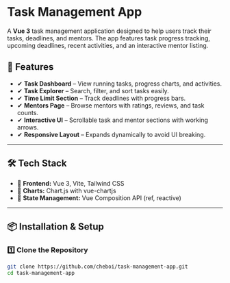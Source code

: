 # Task Management App  

A **Vue 3** task management application designed to help users track their tasks, deadlines, and mentors. The app features task progress tracking, upcoming deadlines, recent activities, and an interactive mentor listing.

## 🚀 Features  
- ✔ **Task Dashboard** – View running tasks, progress charts, and activities.  
- ✔ **Task Explorer** – Search, filter, and sort tasks easily.  
- ✔ **Time Limit Section** – Track deadlines with progress bars.  
- ✔ **Mentors Page** – Browse mentors with ratings, reviews, and task counts.  
- ✔ **Interactive UI** – Scrollable task and mentor sections with working arrows.  
- ✔ **Responsive Layout** – Expands dynamically to avoid UI breaking.  

---

## 🛠️ Tech Stack  
- 🔹 **Frontend:** Vue 3, Vite, Tailwind CSS  
- 🔹 **Charts:** Chart.js with vue-chartjs  
- 🔹 **State Management:** Vue Composition API (ref, reactive)  

---

## 📦 Installation & Setup  

### 1️⃣ Clone the Repository  
```sh
git clone https://github.com/cheboi/task-management-app.git
cd task-management-app
